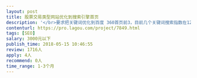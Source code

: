 ```yaml
---                
layout: post       
title: 股票交易类型网站优化到搜索引擎首页           
description: '</br>要求把关键词优化到百度 360首页前3，目前几个关键词搜索指数在1200不到，和800。</br></br>要求符合百度360等搜索规则。</br>'     
contenturl: https://pro.lagou.com/project/7849.html      
tags: [SEO]            
salary: 3000元以下          
publish_time: 2018-05-15 10:46:55         
review: 1716人                   
apply: 4人                   
recommend: 0人                   
time_range: 1-3个月              
---                 
```

